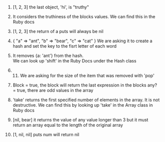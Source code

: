 1) [1, 2, 3] the last object, 'hi', is "truthy"

2) It considers the truthiness of the blocks values. We can find this in the Ruby docs

3) [1, 2, 3] the return of a puts will always be nil

4) { "a" => "ant", "b" => "bear", "c" => "cat" }
    We are asking it to create a hash and set the key to the fisrt letter of each word

5) It removes {a: 'ant'} from the hash.  
    We can look up 'shift' in the Ruby Docs under the Hash class

6) 11. We are asking for the size of the item that was removed with 'pop'

7) Block = true, the block will return the last expression in the blocks
    any? = true, there are odd values in the array

8) 'take' returns the first specified number of elements in the array. It is not destructive.
    We can find this by looking up 'take' in the Array class in Ruby docs

9) [nil, bear] it returns the value of any value longer than 3 but it must return an
    array equal to the length of the original array

10) [1, nil, nil]  puts num will return nil 
